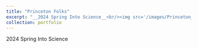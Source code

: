 ```yaml
---
title: "Princeton Folks"
excerpt: "__2024 Spring Into Science__<br/><img src='/images/Princeton_folks.png'>"
collection: portfolio
---
```


2024 Spring Into Science 
